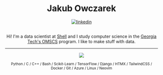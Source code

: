 <h1 align="center">Jakub Owczarek</h1>

<div align="center">
  <a href="https://www.linkedin.com/in/owczarek-jakub">
    <img align="center" alt="linkedin" title="My LinkedIn" src="https://custom-icon-badges.demolab.com/badge/-LinkedIn-blue?style=for-the-badge&logoColor=white&logo=linkedin-svgrepo-com"/>
  </a> 
</div>

<br clear="left">

<p align="center">Hi! I'm a data scientist at <a href="https://shell.com/">Shell</a> and I study computer science in the <a href="https://www.gatech.edu/">Georgia Tech's OMSCS</a> program. I like to make stuff with data.</p>

<hr>

<p align="center">
  <a href="https://skillicons.dev">
    <img src="https://skillicons.dev/icons?i=python,c,cpp,bash,sklearn,tensorflow,django,htmx,tailwind,docker,git,azure,linux,neovim&theme=dark" />
  </a>
</p>
<p align="center">
  <sub>Python / C / C++ / Bash / Scikit-Learn / TensorFlow / Django / HTMX / TailwindCSS / Docker / Git / Azure / Linux / Neovim </sub>
</p>
